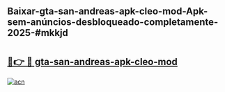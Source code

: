 ## Baixar-gta-san-andreas-apk-cleo-mod-Apk-sem-anúncios-desbloqueado-completamente-2025-#mkkjd

# <h2><a href="https://ainizakaria.my?title=gta-san-andreas-apk-cleo-mod&ref=20M">🔗👉 🔴 gta-san-andreas-apk-cleo-mod</a></h2>

[![acn](https://github.com/user-attachments/assets/0f9c940e-d8b0-45ae-aac7-cd30a18b3e1c)](https://ainizakaria.my?title=gta-san-andreas-apk-cleo-mod&ref=20M)


